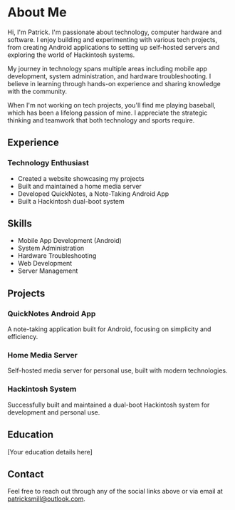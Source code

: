 # About Me

Hi, I'm Patrick. I'm passionate about technology, computer hardware and software. I enjoy building and experimenting with various tech projects, from creating Android applications to setting up self-hosted servers and exploring the world of Hackintosh systems.

My journey in technology spans multiple areas including mobile app development, system administration, and hardware troubleshooting. I believe in learning through hands-on experience and sharing knowledge with the community.

When I'm not working on tech projects, you'll find me playing baseball, which has been a lifelong passion of mine. I appreciate the strategic thinking and teamwork that both technology and sports require.

## Experience

### Technology Enthusiast

* Created a website showcasing my projects
* Built and maintained a home media server
* Developed QuickNotes, a Note-Taking Android App
* Built a Hackintosh dual-boot system

## Skills

* Mobile App Development (Android)
* System Administration
* Hardware Troubleshooting
* Web Development
* Server Management

## Projects

### QuickNotes Android App

A note-taking application built for Android, focusing on simplicity and efficiency.

### Home Media Server

Self-hosted media server for personal use, built with modern technologies.

### Hackintosh System

Successfully built and maintained a dual-boot Hackintosh system for development and personal use.

## Education

[Your education details here]

## Contact

Feel free to reach out through any of the social links above or via email at <patricksmill@outlook.com>.
